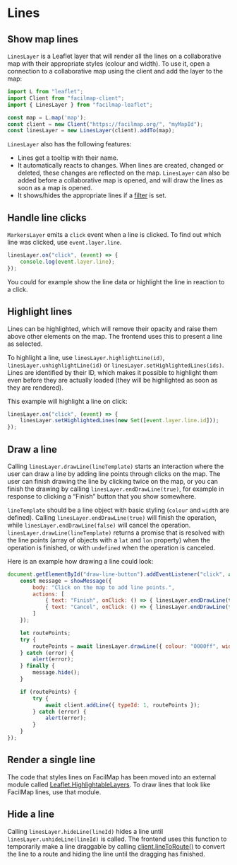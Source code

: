 # Lines

## Show map lines

`LinesLayer` is a Leaflet layer that will render all the lines on a collaborative map with their appropriate styles (colour and width). To use it, open a connection to a collaborative map using the client and add the layer to the map:

```javascript
import L from "leaflet";
import Client from "facilmap-client";
import { LinesLayer } from "facilmap-leaflet";

const map = L.map('map');
const client = new Client("https://facilmap.org/", "myMapId");
const linesLayer = new LinesLayer(client).addTo(map);
```

`LinesLayer` also has the following features:
* Lines get a tooltip with their name.
* It automatically reacts to changes. When lines are created, changed or deleted, these changes are reflected on the map. `LinesLayer` can also be added before a collaborative map is opened, and will draw the lines as soon as a map is opened.
* It shows/hides the appropriate lines if a [filter](./filter.md) is set.

## Handle line clicks

`MarkersLayer` emits a `click` event when a line is clicked. To find out which line was clicked, use `event.layer.line`.

```javascript
linesLayer.on("click", (event) => {
	console.log(event.layer.line);
});
```

You could for example show the line data or highlight the line in reaction to a click.

## Highlight lines

Lines can be highlighted, which will remove their opacity and raise them above other elements on the map. The frontend uses this to present a line as selected.

To highlight a line, use `linesLayer.highlightLine(id)`, `linesLayer.unhighlightLine(id)` or `linesLayer.setHighlightedLines(ids)`. Lines are identified by their ID, which makes it possible to highlight them even before they are actually loaded (they will be highlighted as soon as they are rendered).

This example will highlight a line on click:

```javascript
linesLayer.on("click", (event) => {
	linesLayer.setHighlightedLines(new Set([event.layer.line.id]));
});
```

## Draw a line

Calling `linesLayer.drawLine(lineTemplate)` starts an interaction where the user can draw a line by adding line points through clicks on the map. The user can finish drawing the line by clicking twice on the map, or you can finish the drawing by calling `linesLayer.endDrawLine(true)`, for example in response to clicking a “Finish” button that you show somewhere.

`lineTemplate` should be a line object with basic styling (`colour` and `width` are defined). Calling `linesLayer.endDrawLine(true)` will finish the operation, while `linesLayer.endDrawLine(false)` will cancel the operation. `linesLayer.drawLine(lineTemplate)` returns a promise that is resolved with the line points (array of objects with a `lat` and `lon` property) when the operation is finished, or with `undefined` when the operation is canceled.

Here is an example how drawing a line could look:
```javascript
document.getElementById("draw-line-button").addEventListener("click", async () => {
	const message = showMessage({
		body: "Click on the map to add line points.",
		actions: [
			{ text: "Finish", onClick: () => { linesLayer.endDrawLine(true); } },
			{ text: "Cancel", onClick: () => { linesLayer.endDrawLine(false); } }
		]
	});

	let routePoints;
	try {
		routePoints = await linesLayer.drawLine({ colour: "0000ff", width: 7, stroke: "" });
	} catch (error) {
		alert(error);
	} finally {
		message.hide();
	}

	if (routePoints) {
		try {
			await client.addLine({ typeId: 1, routePoints });
		} catch (error) {
			alert(error);
		}
	}
});
```

## Render a single line

The code that styles lines on FacilMap has been moved into an external module called [Leaflet.HighlightableLayers](https://github.com/FacilMap/Leaflet.HighlightableLayers). To draw lines that look like FacilMap lines, use that module.

## Hide a line

Calling `linesLayer.hideLine(lineId)` hides a line until `linesLayer.unhideLine(lineId)` is called. The frontend uses this function to temporarily make a line draggable by calling [client.lineToRoute()](../client/methods.md#linetoroute-data) to convert the line to a route and hiding the line until the dragging has finished.